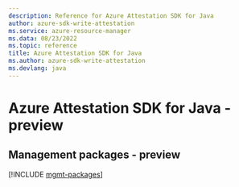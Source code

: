 ```yaml
---
description: Reference for Azure Attestation SDK for Java
author: azure-sdk-write-attestation
ms.service: azure-resource-manager
ms.data: 08/23/2022
ms.topic: reference
title: Azure Attestation SDK for Java
ms.author: azure-sdk-write-attestation
ms.devlang: java
---
```

# Azure Attestation SDK for Java - preview

## Management packages - preview
[!INCLUDE [mgmt-packages](attestation-mgmt-index.md)]